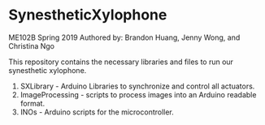 # SynestheticXylophone
ME102B Spring 2019
Authored by: Brandon Huang, Jenny Wong, and Christina Ngo

This repository contains the necessary libraries and files to run our synesthetic xylophone.

1. SXLibrary - Arduino Libraries to synchronize and control all actuators.
2. ImageProcessing - scripts to process images into an Arduino readable format.
3. INOs - Arduino scripts for the microcontroller.
